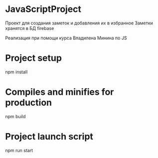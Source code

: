 # JavaScriptProject

Проект для создания заметок и добавления их в избранное
Заметки хранятся в БД firebase

Реализация при помощи курса Владилена Минина по JS

# Project setup

npm install

# Compiles and minifies for production

npm build

# Project launch script

npm run start
